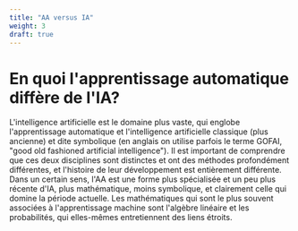 ```yaml
---
title: "AA versus IA"
weight: 3
draft: true
---
```


# En quoi l'apprentissage automatique diffère de l'IA?

L'intelligence artificielle est le domaine plus vaste, qui englobe
l'apprentissage automatique et l'intelligence artificielle classique (plus
ancienne) et dite symbolique (en anglais on utilise parfois le terme
GOFAI, "good old fashioned artificial intelligence"). Il est important
de comprendre que ces deux disciplines sont distinctes et ont des
méthodes profondément différentes, et l'histoire de leur développement
est entièrement différente. Dans un certain sens, l'AA est une forme
plus spécialisée et un peu plus récente d'IA, plus mathématique, moins
symbolique, et clairement celle qui domine la période actuelle. Les
mathématiques qui sont le plus souvent associées à l'apprentissage
machine sont l'algèbre linéaire et les probabilités, qui elles-mêmes
entretiennent des liens étroits.
